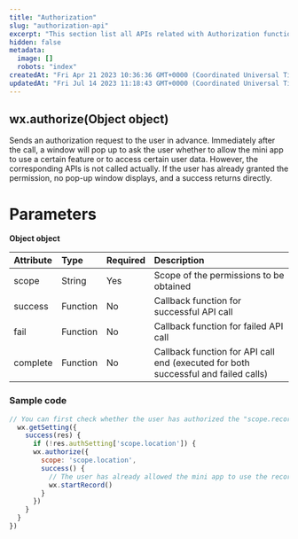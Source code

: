 ```yaml
---
title: "Authorization"
slug: "authorization-api"
excerpt: "This section list all APIs related with Authorization functionality of the Mini App."
hidden: false
metadata: 
  image: []
  robots: "index"
createdAt: "Fri Apr 21 2023 10:36:36 GMT+0000 (Coordinated Universal Time)"
updatedAt: "Fri Jul 14 2023 11:18:43 GMT+0000 (Coordinated Universal Time)"
---
```

## wx.authorize(Object object)

Sends an authorization request to the user in advance. Immediately after the call, a window will pop up to ask the user whether to allow the mini app to use a certain feature or to access certain user data. However, the corresponding APIs is not called actually. If the user has already granted the permission, no pop-up window displays, and a success returns directly.

# Parameters

**Object object**

| Attribute | Type     | Required | Description                                                                        |
| :-------- | :------- | :------- | :--------------------------------------------------------------------------------- |
| scope     | String   | Yes      | Scope of the permissions to be obtained                                            |
| success   | Function | No       | Callback function for successful API call                                          |
| fail      | Function | No       | Callback function for failed API call                                              |
| complete  | Function | No       | Callback function for API call end (executed for both successful and failed calls) |

### Sample code

```javascript JavaScript
// You can first check whether the user has authorized the "scope.record" scope through `wx.getSetting`.
  wx.getSetting({
    success(res) {
      if (!res.authSetting['scope.location']) {
      wx.authorize({
        scope: 'scope.location',
        success() {
          // The user has already allowed the mini app to use the recording feature. Subsequent calls to the `wx.startRecord` API will not pop up a window to ask for permission.
          wx.startRecord()
        }
      })
    }
  }
})
```

